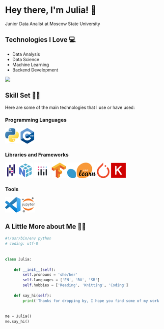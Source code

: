 # Hey there, I'm Julia! 🌷
Junior Data Analist at Moscow State University


## Technologies I Love 💻
* Data Analysis
* Data Science
* Machine Learning
* Backend Development

<a href=""> <img src="https://github-readme-stats-sigma-five.vercel.app/api/top-langs/?username=tulipwrld&theme=light&line_height=40&hide=css&layout=compact"/> </a>


## Skill Set 💪🏻 ##
Here are some of the main technologies that I use or have used:

### Programming Languages
<img src = 'https://github.com/tulipwrld/tulipwrld/blob/main/Icons/Python.png' height = '50'/> <img src = 'https://github.com/tulipwrld/tulipwrld/blob/main/Icons/C%2B%2B.png' height = '50'/>

### Libraries and Frameworks
<img src = 'https://github.com/tulipwrld/tulipwrld/blob/main/Icons/Pandas.png' height = '50'/> <img src = 'https://github.com/tulipwrld/tulipwrld/blob/main/Icons/Numpy.png' height = '50'/> <img src = 'https://github.com/tulipwrld/tulipwrld/blob/main/Icons/Plotly.png' height = '50'/> <img src = 'https://github.com/tulipwrld/tulipwrld/blob/main/Icons/Tensorflow.png' height = '50'/> <img src = 'https://github.com/tulipwrld/tulipwrld/blob/main/Icons/Scikit-Learn.png' height = '50'/> <img src = 'https://github.com/tulipwrld/tulipwrld/blob/main/Icons/PyTorch.png' height = '50'/> <img src = 'https://github.com/tulipwrld/tulipwrld/blob/main/Icons/Keras.png' height = '50'/>

### Tools
<img src = 'https://github.com/tulipwrld/tulipwrld/blob/main/Icons/VS%20Code.png' height = '50'/> <img src = 'https://github.com/tulipwrld/tulipwrld/blob/main/Icons/Jupyter%20Notebook.png' height = '50'/> 


## A Little More about Me 👩🏻
```python
#!/usr/bin/env python
# coding: utf-8


class Julia:

    def __init__(self):
        self.pronouns = 'she/her'
        self.languages = ['EN', 'RU', 'SR']
        self.hobbies = ['Reading', 'Knitting', 'Coding']

    def say_hi(self):
        print('Thanks for dropping by, I hope you find some of my work interesting!')


me = Julia()
me.say_hi()
```
